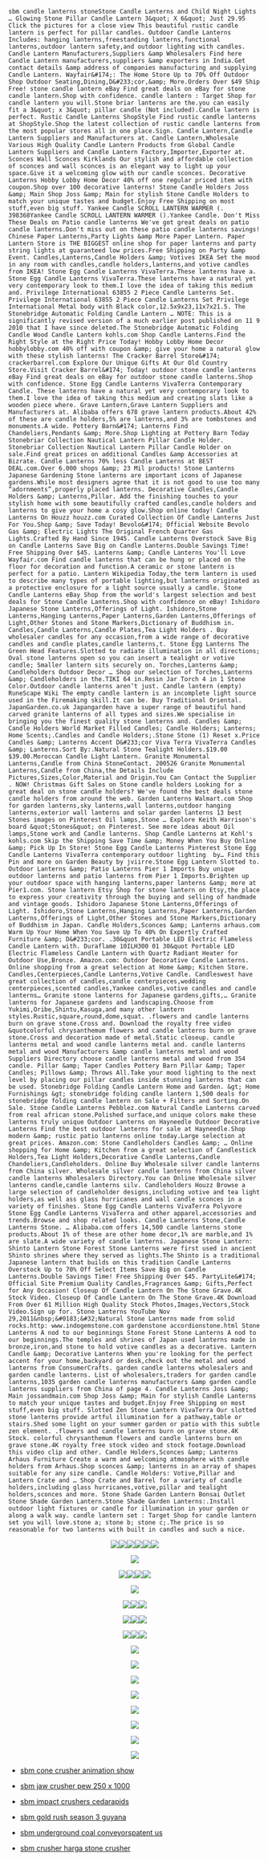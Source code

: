 
```
sbm candle lanterns stoneStone Candle Lanterns and Child Night Lights … Glowing Stone Pillar Candle Lantern 3&quot; X 6&quot; Just 29.95 Click the pictures for a close view This beautiful rustic candle lantern is perfect for pillar candles. Outdoor Candle Lanterns Includes: hanging lanterns,freestanding lanterns,functional lanterns,outdoor lantern safety,and outdoor lighting with candles. Candle Lantern Manufacturers,Suppliers &amp Wholesalers Find here Candle Lantern manufacturers,suppliers &amp exporters in India.Get contact details &amp address of companies manufacturing and supplying Candle Lantern. Wayfair&#174;: The Home Store Up to 70% Off Outdoor Shop Outdoor Seating,Dining,D&#233;cor,&amp; More.Orders Over $49 Ship Free! stone candle lantern eBay Find great deals on eBay for stone candle lantern.Shop with confidence. candle lantern : Target Shop for candle lantern you will.Stone briar lanterns are the.you can easily fit a 3&quot; x 3&quot; pillar candle (Not included).Candle lantern is perfect. Rustic Candle Lanterns ShopStyle Find rustic candle lanterns at ShopStyle.Shop the latest collection of rustic candle lanterns from the most popular stores all in one place.Sign. Candle Lantern,Candle Lantern Suppliers and Manufacturers at. Candle Lantern,Wholesale Various High Quality Candle Lantern Products from Global Candle Lantern Suppliers and Candle Lantern Factory,Importer,Exporter at. Sconces Wall Sconces Kirklands Our stylish and affordable collection of sconces and wall sconces is an elegant way to light up your space.Give it a welcoming glow with our candle sconces. Decorative Lanterns Hobby Lobby Home Decor 40% off one regular priced item with coupon.Shop over 100 decorative lanterns! Stone Candle Holders Joss &amp; Main Shop Joss &amp; Main for stylish Stone Candle Holders to match your unique tastes and budget.Enjoy Free Shipping on most stuff,even big stuff. Yankee Candle SCROLL LANTERN WARMER (. 398368Yankee Candle SCROLL LANTERN WARMER ().Yankee Candle. Don't Miss These Deals on Patio candle lanterns We've got great deals on patio candle lanterns.Don't miss out on these patio candle lanterns savings! Chinese Paper Lanterns,Party Lights &amp More Paper Lantern. Paper Lantern Store is THE BIGGEST online shop for paper lanterns and party string lights at guaranteed low prices.Free Shipping on Party &amp Event. Candles,Lanterns,Candle Holders &amp; Votives IKEA Set the mood in any room with candles,candle holders,lanterns,and votive candles from IKEA! Stone Egg Candle Lanterns VivaTerra.These lanterns have a. Stone Egg Candle Lanterns VivaTerra.These lanterns have a natural yet very contemporary look to them.I love the idea of taking this medium and. Privilege International 63855 2 Piece Candle Lanterns Set. Privilege International 63855 2 Piece Candle Lanterns Set Privilege International Metal body with Black color,12.5x9x23,11x7x21.5. The Stonebridge Automatic Folding Candle Lantern … NOTE: This is a significantly revised version of a much earlier post published on 11 9 2010 that I have since deleted.The Stonebridge Automatic Folding Candle Wood Candle Lantern kohls.com Shop Candle Lanterns.Find the Right Style at the Right Price Today! Hobby Lobby Home Decor hobbylobby.com 40% off with coupon &amp; give your home a natural glow with these stylish lanterns! The Cracker Barrel Store&#174; crackerbarrel.com Explore Our Unique Gifts At Our Old Country Store.Visit Cracker Barrel&#174; Today! outdoor stone candle lanterns eBay Find great deals on eBay for outdoor stone candle lanterns.Shop with confidence. Stone Egg Candle Lanterns VivaTerra Contemporary Candle. These lanterns have a natural yet very contemporary look to them.I love the idea of taking this medium and creating slats like a wooden piece where. Grave Lantern,Grave Lantern Suppliers and Manufacturers at. Alibaba offers 678 grave lantern products.About 42% of these are candle holders,5% are lanterns,and 3% are tombstones and monuments.A wide. Pottery Barn&#174; Lanterns Find Chandeliers,Pendants &amp; More.Shop Lighting at Pottery Barn Today Stonebriar Collection Nautical Lantern Pillar Candle Holder. Stonebriar Collection Nautical Lantern Pillar Candle Holder on sale.Find great prices on additional Candles &amp Accessories at Bizrate. Candle Lanterns 70% less Candle Lanterns at BEST DEAL.com.Over 6.000 shops &amp; 23 Mil products! Stone Lanterns Japanese Gardening Stone lanterns are important icons of Japanese gardens.While most designers agree that it is not good to use too many “adornments”,properly placed lanterns. Decorative Candles,Candle Holders &amp; Lanterns,Pillar. Add the finishing touches to your stylish home with some beautifully crafted candles,candle holders and lanterns to give your home a cosy glow.Shop online today! Candle Lanterns On Houzz houzz.com Curated Collection Of Candle Lanterns Just For You.Shop &amp; Save Today! Bevolo&#174; Official Website Bevolo Gas &amp; Electric Lights The Original French Quarter Gas Lights.Crafted By Hand Since 1945. Candle Lanterns Overstock Save Big on Candle Lanterns Save Big on Candle Lanterns.Double Savings Time! Free Shipping Over $45. Lanterns &amp; Candle Lanterns You'll Love Wayfair.com Find candle lanterns that can be hung or placed on the floor for decoration and function.A ceramic or stone lantern is perfect for a patio. Lantern Wikipedia Today,the term lantern is used to describe many types of portable lighting,but lanterns originated as a protective enclosure for a light source usually a candle. Stone Candle Lanterns eBay Shop from the world's largest selection and best deals for Stone Candle Lanterns.Shop with confidence on eBay! Ishidoro Japanese Stone Lanterns,Offerings of Light. Ishidoro,Stone Lanterns,Hanging Lanterns,Paper Lanterns,Garden Lanterns,Offerings of Light,Other Stones and Stone Markers,Dictionary of Buddhism in. Candles,Candle Lanterns,Candle Plates,Tea Light Holders . Buy wholesaler candles for any occasion,from a wide range of decorative candles and candle plates,candle lanterns,t. Stone Egg Lanterns The Green Head Features.Slotted to radiate illumination in all directions; Oval stone lanterns open so you can insert a tealight or votive candle; Smaller lantern sits securely on. Torches,Lanterns &amp; Candleholders Outdoor Decor … Shop our selection of Torches,Lanterns &amp; Candleholders in the.TIKI 64 in.Resin Jar Torch 4 in 1 Stone Color.Outdoor candle lanterns aren’t just. Candle lantern (empty) RuneScape Wiki The empty candle lantern is an incomplete light source used in the Firemaking skill.It can be. Buy Traditional Oriental. JapanGarden.co.uk Japangarden have a super range of beautiful hand carved granite lanterns of all types and sizes.We specialise in bringing you the finest quality stone lanterns and. Candles &amp; Candle Holders World Market Filled Candles; Candle Holders; Lanterns; Home Scents;.Candles and Candle Holders;.Stone Stone (1) Reset x.Price Candles &amp; Lanterns Accent D&#233;cor Viva Terra VivaTerra Candles &amp; Lanterns.Sort By:.Natural Stone Tealight Holders.$19.00 $39.00.Moroccan Candle Light Lantern. Granite Monumental Lanterns,Candle from China StoneContact. 200526 Granite Monumental Lanterns,Candle from China,the Details Include Pictures,Sizes,Color,Material and Origin.You Can Contact the Supplier . NOW! Christmas Gift Sales on Stone candle holders Looking for a great deal on stone candle holders? We've found the best deals stone candle holders from around the web. Garden Lanterns Walmart.com Shop for garden lanterns,sky lanterns,wall lanterns,outdoor hanging lanterns,exterior wall lanterns and solar garden lanterns 13 best Stones images on Pinterest Oil lamps,Stone … Explore Keith Harrison's board &quot;Stones&quot; on Pinterest. See more ideas about Oil lamps,Stone work and Candle lanterns. Shop Candle Lanterns at Kohl's kohls.com Skip the Shipping Save Time &amp; Money When You Buy Online &amp; Pick Up In Store! Stone Egg Candle Lanterns Pinterest Stone Egg Candle Lanterns VivaTerra contemporary outdoor lighting  by… Find this Pin and more on Garden Beauty by jviirre.Stone Egg Lantern Slotted to. Outdoor Lanterns &amp; Patio Lanterns Pier 1 Imports Buy unique outdoor lanterns and patio lanterns from Pier 1 Imports.Brighten up your outdoor space with hanging lanterns,paper lanterns &amp; more at Pier1.com. Stone lantern Etsy Shop for stone lantern on Etsy,the place to express your creativity through the buying and selling of handmade and vintage goods. Ishidoro Japanese Stone Lanterns,Offerings of Light. Ishidoro,Stone Lanterns,Hanging Lanterns,Paper Lanterns,Garden Lanterns,Offerings of Light,Other Stones and Stone Markers,Dictionary of Buddhism in Japan. Candle Holders,Sconces &amp; Lanterns arhaus.com Warm Up Your Home When You Save Up To 40% On Expertly Crafted Furniture &amp; D&#233;cor. .30&quot Portable LED Electric Flameless Candle Lantern with. Duraflame 10ILH300 01 30&quot Portable LED Electric Flameless Candle Lantern with Quartz Radiant Heater for Outdoor Use,Bronze. Amazon.com: Outdoor Decorative Candle Lanterns. Online shopping from a great selection at Home &amp; Kitchen Store. Candles,Centerpieces,Candle Lanterns,Votive Candle. Candleswest have great collection of candles,candle centerpieces,wedding centerpieces,scented candles,Yankee candles,votive candles and candle lanterns… Granite stone lanterns for Japanese gardens,gifts,… Granite lanterns for Japanese gardens and landscaping.Choose from Yukimi,Oribe,Shintu,Kasuga,and many other lantern styles.Rustic,square,round,dome,squat. .flowers and candle lanterns burn on grave stone.Cross and. Download the royalty free video &quotcolorful chrysanthemum flowers and candle lanterns burn on grave stone.Cross and decoration made of metal.Static closeup. candle lanterns metal and wood candle lanterns metal and. candle lanterns metal and wood Manufacturers &amp candle lanterns metal and wood Suppliers Directory choose candle lanterns metal and wood from 354 candle. Pillar &amp; Taper Candles Pottery Barn Pillar &amp; Taper Candles; Pillows &amp; Throws All.Take your mood lighting to the next level by placing our pillar candles inside stunning lanterns that can be used. Stonebridge Folding Candle Lantern Home and Garden. &gt; Home Furnishings &gt; stonebridge folding candle lantern 1,500 deals for stonebridge folding candle lantern on Sale + Filters and Sorting.On Sale. Stone Candle Lanterns Pebblez.com Natural Candle Lanterns carved from real african stone.Polished surface,and unique colors make these lanterns truly unique Outdoor Lanterns on Hayneedle Outdoor Decorative Lanterns Find the best outdoor lanterns for sale at Hayneedle.Shop modern &amp; rustic patio lanterns online today.Large selection at great prices. Amazon.com: Stone Candleholders Candles &amp; … Online shopping for Home &amp; Kitchen from a great selection of Candlestick Holders,Tea Light Holders,Decorative Candle Lanterns,Candle Chandeliers,Candleholders. Online Buy Wholesale silver candle lanterns from China silver. Wholesale silver candle lanterns from China silver candle lanterns Wholesalers Directory.You can Online Wholesale silver lanterns candle,candle lanterns silv. Candleholders Houzz Browse a large selection of candleholder designs,including votive and tea light holders,as well ass glass hurricanes and wall candle sconces in a variety of finishes. Stone Egg Candle Lanterns VivaTerra Polyvore Stone Egg Candle Lanterns VivaTerra and other apparel,accessories and trends.Browse and shop related looks. Candle Lanterns Stone,Candle Lanterns Stone. … Alibaba.com offers 14,500 candle lanterns stone products.About 1% of these are other home decor,1% are marble,and 1% are slate.A wide variety of candle lanterns. Japanese Stone Lantern: Shinto Lantern Stone Forest Stone Lanterns were first used in ancient Shinto shrines where they served as lights.The Shinto is a traditional Japanese lantern that builds on this tradition Candle Lanterns Overstock Up to 70% Off Select Items Save Big on Candle Lanterns.Double Savings Time! Free Shipping Over $45. PartyLite&#174; Official Site Premium Quality Candles,Fragrances &amp; Gifts,Perfect for Any Occasion! Closeup Of Candle Lantern On The Stone Grave.4K Stock Video. Closeup Of Candle Lantern On The Stone Grave.4K Download From Over 61 Million High Quality Stock Photos,Images,Vectors,Stock Video.Sign up for. Stone Lanterns YouTube Nov 29,2011&nbsp;&#0183;&#32;Natural Stone Lanterns made from solid rocks.http: www.indogemstone.com gardenstone accordionstone.html Stone Lanterns A nod to our beginnings Stone Forest Stone Lanterns A nod to our beginnings.The temples and shrines of Japan used lanterns made in bronze,iron,and stone to hold votive candles as a decorative. Lantern Candle &amp; Decorative Lanterns When you're looking for the perfect accent for your home,backyard or desk,check out the metal and wood lanterns from ConsumerCrafts. garden candle lanterns wholesalers and garden candle lanterns. List of wholesalers,traders for garden candle lanterns,1035 garden candle lanterns manufacturers &amp garden candle lanterns suppliers from China of page 4. Candle Lanterns Joss &amp; Main jossandmain.com Shop Joss &amp; Main for stylish Candle Lanterns to match your unique tastes and budget.Enjoy Free Shipping on most stuff,even big stuff. Slotted Zen Stone Lantern VivaTerra Our slotted stone lanterns provide artful illumination for a pathway,table or stairs.Shed some light on your summer garden or patio with this subtle zen element. .flowers and candle lanterns burn on grave stone.4K Stock. colorful chrysanthemum flowers and candle lanterns burn on grave stone.4K royalty free stock video and stock footage.Download this video clip and other. Candle Holders,Sconces &amp; Lanterns Arhaus Furniture Create a warm and welcoming atmosphere with candle holders from Arhaus.Shop sconces &amp; lanterns in an array of shapes suitable for any size candle. Candle Holders: Votive,Pillar and Lantern Crate and … Shop Crate and Barrel for a variety of candle holders,including glass hurricanes,votive,pillar and tealight holders,sconces and more. Stone Shade Garden Lantern Bonsai Outlet Stone Shade Garden Lantern.Stone Shade Garden Lanterns:.Install outdoor light fixtures or candle for illumination in your garden or along a walk way. candle lantern set : Target Shop for candle lantern set you will love.stone a; stone b; stone c;.The price is so reasonable for two lanterns with built in candles and such a nice. 
```

<div align="center">
  
<a rel="nofollow" href="https://m.shibang-china.com?f=github&k=sbm+candle+lanterns+stone"><img src="https://static.shibang-china.com/en/l.png"></a><img src="https://static.shibang-china.com/en/hw.png"><a rel="nofollow" href="https://m.shibang-china.com/product/?f=github&k=sbm+candle+lanterns+stone"><img src="https://static.shibang-china.com/en/p.png"></a><a rel="nofollow" href="https://m.shibang-china.com/cases/?f=github&k=sbm+candle+lanterns+stone"><img src="https://static.shibang-china.com/en/c.png"></a><a rel="nofollow" href="https://m.shibang-china.com/news/?f=github&k=sbm+candle+lanterns+stone"><img src="https://static.shibang-china.com/en/n.png"></a><a rel="nofollow" href="https://m.shibang-china.com?f=github&k=sbm+candle+lanterns+stone"><img src="https://static.shibang-china.com/en/m.png"></a>

<a rel="nofollow" href="https://m.shibang-china.com/product/?f=github&k=sbm+candle+lanterns+stone"><img src="https://static.shibang-china.com/en/b.jpg"></a>
  
<a rel="nofollow" href="https://m.shibang-china.com/solution-aggregate.html?f=github&k=sbm+candle+lanterns+stone"><img src="https://static.shibang-china.com/en/a.jpg"></a><a rel="nofollow" href="https://m.shibang-china.com/solution-mine.html?f=github&k=sbm+candle+lanterns+stone"><img src="https://static.shibang-china.com/en/m.jpg"></a><a rel="nofollow" href="https://m.shibang-china.com/solution-mill.html?f=github&k=sbm+candle+lanterns+stone"><img src="https://static.shibang-china.com/en/g.jpg"></a><a rel="nofollow" href="https://m.shibang-china.com/solution-epc.html?f=github&k=sbm+candle+lanterns+stone"><img src="https://static.shibang-china.com/en/e.jpg"></a>

<a rel="nofollow" href="https://m.shibang-china.com/product/?f=github&k=sbm+candle+lanterns+stone"><img src="https://static.shibang-china.com/en/a-p.png"></a>

<a rel="nofollow" href="https://m.shibang-china.com/product/crusher/c6x.html?f=github&k=sbm+candle+lanterns+stone"><img src="https://static.shibang-china.com/en/j.jpg"></a><a rel="nofollow" href="https://m.shibang-china.com/product/crusher/ci5x.html?f=github&k=sbm+candle+lanterns+stone"><img src="https://static.shibang-china.com/en/i.jpg"></a><a rel="nofollow" href="https://m.shibang-china.com/product/crusher/hst.html?f=github&k=sbm+candle+lanterns+stone"><img src="https://static.shibang-china.com/en/c.jpg"></a>

<a rel="nofollow" href="https://m.shibang-china.com/product/mill/mtw.html?f=github&k=sbm+candle+lanterns+stone"><img src="https://static.shibang-china.com/en/mtw.jpg"></a><a rel="nofollow" href="https://m.shibang-china.com/product/mill/scm.html?f=github&k=sbm+candle+lanterns+stone"><img src="https://static.shibang-china.com/en/scm.jpg"></a><a rel="nofollow" href="https://m.shibang-china.com/product/mill/lm.html?f=github&k=sbm+candle+lanterns+stone"><img src="https://static.shibang-china.com/en/lm.jpg"></a>

<a rel="nofollow" href="https://m.shibang-china.com/product/sand/vsi6x.html?f=github&k=sbm+candle+lanterns+stone"><img src="https://static.shibang-china.com/en/6x.jpg"></a><a rel="nofollow" href="https://m.shibang-china.com/product/sand/vu.html?f=github&k=sbm+candle+lanterns+stone"><img src="https://static.shibang-china.com/en/vu.jpg"></a><a rel="nofollow" href="https://m.shibang-china.com/product/mobile/klun.html?f=github&k=sbm+candle+lanterns+stone"><img src="https://static.shibang-china.com/en/k.jpg"></a>

<a rel="nofollow" href="https://m.shibang-china.com/cases/?f=github&k=sbm+candle+lanterns+stone"><img src="https://static.shibang-china.com/en/case.png"></a>

<a rel="nofollow" href="https://m.shibang-china.com/cases/aggregate/202.html?f=github&k=sbm+candle+lanterns+stone"><img src="https://static.shibang-china.com/en/c-1.jpg"></a>

<a rel="nofollow" href="https://m.shibang-china.com/cases/aggregate/203.html?f=github&k=sbm+candle+lanterns+stone"><img src="https://static.shibang-china.com/en/c-2.jpg"></a>

<a rel="nofollow" href="https://m.shibang-china.com/cases/mill/123.html?f=github&k=sbm+candle+lanterns+stone"><img src="https://static.shibang-china.com/en/c-3.jpg"></a>

<a rel="nofollow" href="https://m.shibang-china.com/contact_us.html?f=github&k=sbm+candle+lanterns+stone"><img src="https://static.shibang-china.com/en/contact.png"></a>

<a rel="nofollow" href="https://swt.shibang-china.com/?f=github&k=sbm+candle+lanterns+stone"><img src="https://static.shibang-china.com/en/chat.png"></a>

<a rel="nofollow" href="https://whatsapp.shibangsoft.com/WhatsApp.php?f=github&k=sbm+candle+lanterns+stone"><img src="https://static.shibang-china.com/en/whatsapp.png"></a>

<a rel="nofollow" href="https://m.shibang-china.com/?f=github&k=sbm+candle+lanterns+stone"><img src="https://static.shibang-china.com/en/website.png"></a>

</div>


* [sbm cone crusher animation show](sbm%20cone%20crusher%20animation%20show.md)

* [sbm jaw crusher pew 250 x 1000](sbm%20jaw%20crusher%20pew%20250%20x%201000.md)

* [sbm impact crushers cedarapids](sbm%20impact%20crushers%20cedarapids.md)

* [sbm gold rush season 3 guyana](sbm%20gold%20rush%20season%203%20guyana.md)

* [sbm underground coal conveyorspatent us](sbm%20underground%20coal%20conveyorspatent%20us.md)

* [sbm crusher harga stone crusher](sbm%20crusher%20harga%20stone%20crusher.md)